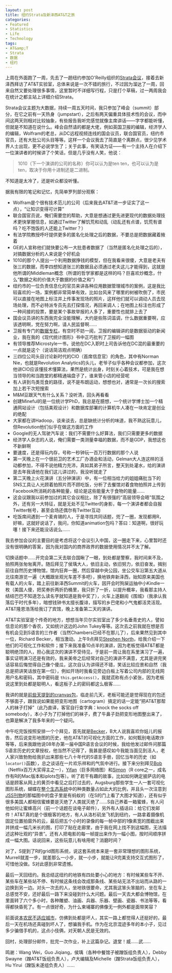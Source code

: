 ```yaml
---
layout: post
title: 纽约Strata及新泽西AT&T之旅
categories:
- Featured
- Statistics
- Life
- Technology
tags:
- AT&amp;T
- Strata
- 数据
- 纽约
---
```


上周在外面跑了一周，先去了一趟纽约参加O'Reilly组织的[Strata会议](http://strataconf.com/summit2011)，接着去新泽西拜访了AT&T实验室，总体来说是一次不错的旅行，不过因为溜达了一周，回来自然又要处理很多事情，这里暂时不详细写行程，只是打个草稿，过一两周我会在统计之都主站上详细介绍Strata。

Strata会议主题为大数据，持续一周五天时间，我只参加了峰会（summit）部分，在它之前有一天热身（jumpstart），之后有两天偏重具体技术性的会议，而中间这两天则相对比较抽象，有些报告我听完感觉就像主席讲话——字字都能听懂，但就是不知道在说什么。峰会自然请的都是大佬，例如英国卫报的编辑，经济学人的编辑，Wolfram的老总，从DC远程视频连线的国会议员，联合国官员，纽约市官员，还有大批公司头目等等。这样一个会议我去了简直是个离群点，很少见学术界人士出现，更不必说学生了；关于此事，有笑话为证——有一个主持人在介绍下一位演讲者的时候讲了个笑话，但是几乎没有人笑，他说：

> 1010（下一个演讲的公司的名称）你可以认为是ten ten，也可以认为是ten，取决于你用十进制还是二进制。

不知道是太冷了，还是听众都没听懂。

据我有限的笔记和记忆，先简单罗列部分观察：
	
- Wolfram是个很有技术范儿的公司（后来我去AT&T进一步证实了这一点），“让知识变得可计算”
- 联合国官员说，俺们需要您的帮助，大意是想通过更先进更现代的数据处理技术更快掌握信息，如通过Twitter了解饥荒和动乱（动乱还有点谱，饥荒有谱吗？吃不饱饭的人还能上Twitter？）
- 有法学院教授呼吁提供更多的匿名化处理之后的数据，不要总是把数据藏着掖着
- GE的人宣称他们就快要公布一大批患者数据了（当然是匿名化处理之后的），对搞数据分析的人来说是个好机会
- 1010的那个人提出一个利用数据挣钱的模型，但在我看来很傻，大意是老夫有张三的数据，而李四想知道张三的数据且必须通过老夫这儿才能得到，这就是他所谓的Middleman概念（所谓的哲学家都是这样的吗？巨喜欢炒概念，什么“数据之和的价值大于数据的价值之和”）
- 纽约市的一位负责信息化的官员来讲各种应用数据管理城市的案例，这是我比较喜欢的一场，案例都非常简单有效，比如台风来了哪里的树被吹倒了，市民可以直接在地图上标注并上传事发现场的照片，这样他们就可以调动人员去现场处理，而不必特派专员先去打探情况，再回来调人；在地图上标注也形成了一种间接的投票，要是某个事故举报的人多了，重要性也就排上去了
- 国会议员讲的东西我完全没能理解，大约是些陈词滥调，什么数据重要啊，应该透明啊，党在努力啊，请人民监督啊……
- 卫报有专门的[数据专栏](http://www.guardian.co.uk/data)，有空时不妨一阅，卫报的编辑讲的是数据驱动的新闻业，我在我的《现代统计图形》书中正巧批判了卫报的一幅图
- 有领导推荐Microstyle一书，说他在DC入职时上司告诉他在DC混的最重要的一点就是这个（说话简洁观点明确）
- 三四位公司头目讨论新时代的CIO（首席信息官）的角色，其中有Norman Nie，也就是Revolution Analytics的头儿，老爷子似乎各种会议都参加，这次他讲CIO应该懂技术懂算法，果然是统计出身，时刻关心着技术，可是我在想当领导的和当跑堂的都精通端盘子了，谁来管小店的经营呢
- 有人讲到鸟类觅食的路径，说不是布朗运动，想想也对，通常是一次长的搜索加上若干次短搜索
- M&M豆跟天气有什么关系？没听清，回头再看看
- 创建Mineful的是一位统计学PhD，我总是在臆想，一个统计学博士加一个精通网站设计（包括美观设计）和数据库部署的计算机牛人凑在一块肯定是创业的绝配
- 大家都在讲Hadoop，谈来谈去，总是缺统计分析的味道，我不熟这玩意儿，但Revolution他们似乎在做这方面的工作
- Google的无人驾驶汽车说：我们不需要什么好算法，我们只需要更多的数据
- 经济学人杂志的人说，俺们需要一类测量幸福的数据，而不是GDP，我想这也不新鲜啊
- 要速度，还是得玩内存，号称一秒钟玩一百万行数据的那个人说
- 第一天晚上在一个很前卫的艺术工厂办酒会和活动，Gelman大人连这样的活动都参加，不得不说他精力充沛，真如其弟子所言，整天到处灌水，给的演讲是去年我请他在我们这儿讲过的，我没听就走了
- 第二天晚上火花演讲（五分钟演讲）中，有一位相当给力的姐姐痛批当下的SNS工具让人光顾着拍照片而不顾吃饭，分析了去餐馆对着食物拍照并上传到Facebook所消耗的各种能量，结论是这些能量大于食物的能量……
- 这会议跟我以前参加过的其它会议相比，除了有很强的“高层领导会晤”氛围之外，还有另一大特征，就是无处不见Twitter的身影，每一个演讲者都会自报Twitter帐号，甚至会场还偶尔有Twitter互动
- 吃饭席间遇到一个麦肯锡的人，于是寻找共同话题，兜了一圈，发现都用R，好嘛，这就好说话了，我问，你知道animation包吗？答曰：知道啊，很好玩噻！接下来还能没话说么……

我去参加会议的主要目的是考虑将这个会议引入中国，这一圈走下来，心里暂时还没有很明确的答案，因为我对国内的商界政界的数据使用情况并不太了解。

切换话题中……开完会第二天去联合国瞅了一眼，到处都是警察，我时间来不及，拍照两张匆匆离开。随后拜见了侯瑀大人，依旧主动，依旧努力，依旧奋发。揖别前往自然历史博物馆，馆内狂奔一圈，然后穿越中央公园，坐公交车沿第五大道从北往南游览一遍（大概跟坐观光车差不多吧），换地铁奔新泽西，始知原来美国也有载人的火车，踏上前往新泽西Summit的火车，因开会时狗屎运抽中小Kindle一枚（美国人傻，把奖券折两折扔桶里，我只折了一折，以提升概率，我看那主持人结结巴巴不知道怎么读名字就知道是我中奖了），火车上遂翻阅《围城》（我承认我落后于时代多年），暗想钱钟书太擅长腹诽，描写的乡巴佬和小气鬼都活灵活现。AT&T隆恩浩荡给我订了宾馆，晚上准备第二天的演讲。

AT&T实验室是个传奇的地方，想想当年贝尔实验室出了多少名垂青史的人，譬如信息论的那个香农，又如统计这边的John Tukey等等。这次去之前我就在想是否有机会见到S语言的三作者（当然Chambers已经不在那儿了），后来果然见到其中一位，Richard Becker，相当激动。上午9点拜见[Stephen North](http://www.research.att.com/people/North_Stephen_C/index.html)，给我介绍一下他们的可视化工作和软件；接下来我准备10点半的演讲，因为老板觉得AT&T都是聪明绝顶的人，担心我这次的演讲不受待见，于是前一周让我在系里演习了一遍，事实证明演习还是有效的，我来美帝之后经常对自己的演讲不满意，尤其是讲完笑话容易后悔觉得自己像个傻瓜，这次自认为讲得还不错，笑话比较应景和自然（我总是把讲笑话放在第一位），例如开场时我看见旁边白板上写着公司内部的无线网用户名和密码，其中密码是 `this.getAccess()`，我就谎称有点小紧张，因为老板说这里到处都是聪明人，看这板子上的密码都这么极客……

我讲的就是[前些天提到的cranvas包](http://yihui.name/cn/2011/09/cranvas-package/)，临走前几天，老板可能还是觉得现在的包还不够面子，跟我说如果能把变形地图（cartogram）搞定的话一定能“把AT&T那帮人的袜子打掉”（此乃直译，客官自行查字典：knock the socks off somebody），本小子为了打掉他们的袜子，费了牛鼻子劲把变形地图整出来了，也算是解决了我多年来的一个疑问。

中午吃完饭按照安排一个个拜见，首先就是[Becker](http://www.research.att.com/people/Becker_Richard_A/index.html)，B大人说我喜欢你娃儿的报告，然后说变形地图的历史，他在AT&T的可视化方面的工作，如何甄别电话欺诈等等，后来我跟他说08年办第一届中国R语言会议的时候，我给他发过邮件问那篇S语言历史的文章授权，他当然不记得了，我甚是感叹如今我能当面见到活人，老人家兴致勃勃给我扒出来那些七八十年代的S语言手册，回忆当年的历史（如`locator()`函数），总之谈话在一片欢乐祥和的气氛中进行。接下来分别拜见[Bob](http://www.research.att.com/people/Bell_Robert_M/index.html)（Netflix百万大奖得主之一），[Yifan](http://www.research.att.com/people/Hu_Yifan/index.html)（巨多网络图）和[Simon](http://www.research.att.com/people/Urbanek_Simon/index.html)（R core之一，成名作有R的Mac版本和iplots包等）。听了若干有趣的故事，比如如何确定披萨店的电话是顾客从网上的黄页中看见之后打过去的，Augsburg那些学生一人一套可视化图形系统，蝴蝶在[整个生态系统](http://www2.research.att.com/~yifanhu/TOL/)中的种类数量占如此大的比例，并且头一次注意到[JSS刊物](http://www.jstatsoft.org/)的那幅图中的盘子里是有蚂蚁的（在S的门上看了大图才知道），还有似乎很多美国人都相信蜜蜂要是灭绝了人类就灭绝了……S自己养着一箱蜜蜂，有人问他如何让蜜蜂高兴（前一个话题在谈电子邮件），另外有人插话曰：给它们发邮件！AT&T真的是个很极客的地方，有人从洛杉矶坐飞机到纽约，一路拿着摄像机固定位置拍窗外的云，最后把五个小时的录像的每一帧中部的1像素宽的图截出来并拼成一幅几米长的图，打印了贴在走廊里，由于我在网上找不到这幅图，无法描述这种壮观的“异景”。还有人把电影的每一帧提出来作为一幅小图，按时间顺序拼成一幅大图。话说回来，这些玩意儿有啥用呢？消磨时间？

对了，S提到了R的grid图形系统，说这套系统本来是一套非常理想的图形系统，Murrell就差一步，就差那么一小步，就一小步，就能让R完美支持交互式图形了，可惜他没做。S对此感到非常遗憾。

最后一天回纽约。我总结这纽约的地铁有四处要小心的地方：有时候某些车不开、某些车在某些站不停、有时候这条线会改成那条线、某些站无法不出站而从路的一边换到另一边。对头一次去的人，坐地铁很要命，尤其我这笨头笨脑的，坐在车上总感觉不安，还好最后一路下来没碰到什么大问题。最后一天去大都会博物馆，在里面转了六个多小时，各种雕塑、油画、兵器、乐器、壁画、瓷器、书法等等，看得都快昏死了。有一点很好奇，为什么柬埔寨的佛像无一例外都是面带笑容？

前面说[本农民不适应城市](http://yihui.name/cn/2011/09/new-york/)，仿佛到处都是坏人，其实一路上都觉得人还挺好的，最后一天在机场还真碰到坏人了，想骗我手机。作为在北京混迹多年的本小子，见过多少骗借手机的，这点小伎俩，对天朝人民是无效的。

回村，处理部分邮件，批完一次作业，补上这篇杂记。退堂！威……武……

鸣谢：Wang Wei，Guo Jiqiang，侯瑀（各种中餐馆子被蹭饭组负责人），Debby Swayne（蹭AT&T饭组负责人），卢大编辑及Michelle（蹭Strata饭组负责人），Hu Yirui（蹭饭未遂组负责人）……
